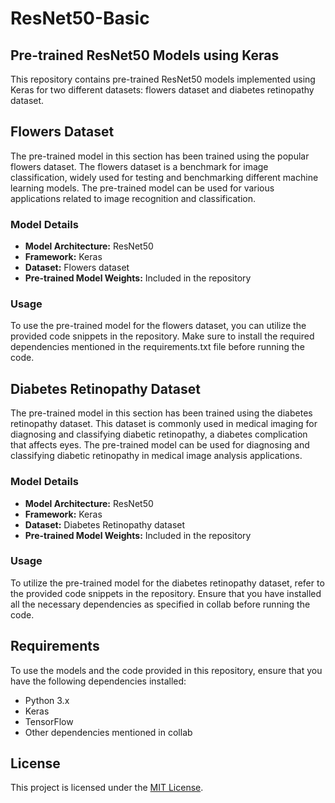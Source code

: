 # ResNet50-Basic

## Pre-trained ResNet50 Models using Keras

This repository contains pre-trained ResNet50 models implemented using Keras for two different datasets: flowers dataset and diabetes retinopathy dataset.

## Flowers Dataset

The pre-trained model in this section has been trained using the popular flowers dataset. The flowers dataset is a benchmark for image classification, widely used for testing and benchmarking different machine learning models. The pre-trained model can be used for various applications related to image recognition and classification.

### Model Details

- **Model Architecture:** ResNet50
- **Framework:** Keras
- **Dataset:** Flowers dataset
- **Pre-trained Model Weights:** Included in the repository

### Usage

To use the pre-trained model for the flowers dataset, you can utilize the provided code snippets in the repository. Make sure to install the required dependencies mentioned in the requirements.txt file before running the code.

## Diabetes Retinopathy Dataset

The pre-trained model in this section has been trained using the diabetes retinopathy dataset. This dataset is commonly used in medical imaging for diagnosing and classifying diabetic retinopathy, a diabetes complication that affects eyes. The pre-trained model can be used for diagnosing and classifying diabetic retinopathy in medical image analysis applications.

### Model Details

- **Model Architecture:** ResNet50
- **Framework:** Keras
- **Dataset:** Diabetes Retinopathy dataset
- **Pre-trained Model Weights:** Included in the repository

### Usage

To utilize the pre-trained model for the diabetes retinopathy dataset, refer to the provided code snippets in the repository. Ensure that you have installed all the necessary dependencies as specified in collab before running the code.

## Requirements

To use the models and the code provided in this repository, ensure that you have the following dependencies installed:

- Python 3.x
- Keras
- TensorFlow
- Other dependencies mentioned in collab

## License

This project is licensed under the [MIT License](LICENSE).
